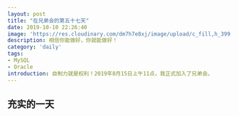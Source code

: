 ```yaml
---
layout: post
title: "在兄弟会的第五十七天"
date: 2019-10-10 22:26:40
image: 'https://res.cloudinary.com/dm7h7e8xj/image/upload/c_fill,h_399,w_760/v1501268554/sunrise_ttb9nk.jpg'
description: 相信你能做好，你就能做好！
category: 'daily'
tags:
- MySQL
- Oracle
introduction: 自制力就是权利！2019年8月15日上午11点，我正式加入了兄弟会。
---
```


## 充实的一天

